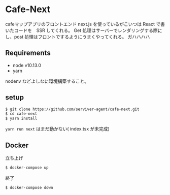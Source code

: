 Cafe-Next
===

cafeマップアプリのフロントエンド 
next.js を使っているがこいつは React で書いたコードを　SSR してくれる。
Get 処理はサーバーでレンダリングする際にし、post 処理はフロントでするようにうまくやってくれる。
ガハハハハ

## Requirements

- node v10.13.0
- yarn

nodenv などよしなに環境構築すること。

## setup

```sh
$ git clone https://github.com/serviver-agent/cafe-next.git
$ cd cafe-next
$ yarn install
```

`yarn run next` はまだ動かない( index.tsx が未完成)

## Docker
立ち上げ
```sh
$ docker-compose up
```
終了
```sh
$ docker-compose down
```
